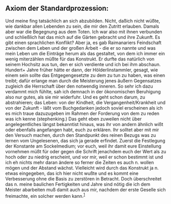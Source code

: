## Axiom der Standardprozession:
 Und meine fing tatsächlich an sich abzubilden. Nicht, daßich nicht wüßte, wie dankbar allen Lebenden zu sein, die mir den Zutritt erlauben. Damals aber war die Begegnung aus dem Toten. Ich war also mit ihnen verbunden und schließlich hat das mich auf die Gärten gebracht und ihre Zukunft. Es gibt einen sprachlichen Konflikt? Aber ja, es gab Raimanariers Feindschaft zwischen dem Leben und der großen Arbeit - die er so nannte und was mein Leben um die Einträge herum als das gestaltet, von dem ich immer ein wenig miterzählen müßte für das Konstrukt. Er durfte das natürlich von seinem Hochsitz aus tun, den er sich verdiente und ich bei ihm abschaun. Hundert+ Jahre früher hätte er dann, der Hölderlinstammler, gesagt, wie einem sein sollte das Entgegengesetzte zu dem zu tun zu haben, was einen treibt; dafür erlange man durch die Meisterung jenes äußern Gegensatzes zugleich die Herrschaft über den notwendig inneren. So sehr ich dazu verdammt mich fühlte, sah ich demnach in der ökonomischen Beruhigung also nur gutes, als sie mir widerfuhr. Und es geht schon darum, zu abstrahieren; das Leben: von der Kindheit, die Vergangenheit/Krankheit und von der Zukunft - läßt vom Buchgedanken jedoch soviel erscheinen als ich es mich traue dazuzugeben im Rahmen der Forderung von dem zu reden was ich kenne (stephenking.) Das geht eben zuweilen nicht über angelegentliches längst bekanntist hinaus, was ihr von andern ähnlich wißt oder ebenfalls angefangen habt, euch zu erklären. Ihr solltet aber mit mir den Versuch machen, durch den Standpunkt des reinen Bezugs was zu lernen vom Ungelesenen, das sich ja gerade erfindet. Zuerst die Festlegung der Konstante am Sockelmedium; vor euch, weil ihr damit eure Einstellung vornehmen müßt für oder gegen die Schrift jenachdem euch der Wert als zu hoch oder zu niedrig erscheint, und vor mir, weil er schon bestimmt ist und ich eh nichts mehr daran ändere so ferner die Zeiten es auch n. wollen mögen und der Abstand wächst. Vielleicht wird durch das Konstrukt ja n. etwas eingegeben, das ich hier nicht wußte und es kommt eine Verbesserung ohne die Basis zu zerstören in Betracht. Doch überschreitet das n. meine baulichen Fertigkeiten und Jahre sind nötig die ich dem Meister abarbeiten muß damit auch aus mir, nachdem der erste Geselle sich freimachte, ein solcher werden kann.<sup><a id="ffn1" href="#fn1" class="footnote">1</a></sup>   
